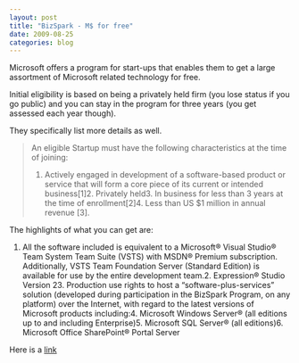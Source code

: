 ```yaml
---
layout: post
title: "BizSpark - M$ for free"
date: 2009-08-25
categories: blog
---
```


Microsoft offers a program for start-ups that enables them to get a large assortment of Microsoft related technology for free.

Initial eligibility is based on being a privately held firm (you lose status if you go public) and you can stay in the program for three years (you get assessed each year though).

They specifically list more details as well.
> An eligible Startup must have the following characteristics at the time of joining:
>
> 1.  Actively engaged in development of a software-based product or service that will form a core piece of its current or intended business[1]2.  Privately held3.  In business for less than 3 years at the time of enrollment[2]4.  Less than US $1 million in annual revenue [3].

The highlights of what you can get are:

1.  All the software included is equivalent to a Microsoft® Visual Studio® Team System Team Suite (VSTS) with MSDN® Premium subscription. Additionally, VSTS Team Foundation Server (Standard Edition) is available for use by the entire development team.2.  Expression® Studio Version 23.  Production use rights to host a “software-plus-services” solution (developed during participation in the BizSpark Program, on any platform) over the Internet, with regard to the latest versions of Microsoft products including:4.  Microsoft Windows Server® (all editions up to and including Enterprise)5.  Microsoft SQL Server® (all editions)6.  Microsoft Office SharePoint® Portal Server

Here is a [link](http://www.microsoft.com/bizspark/)
